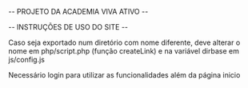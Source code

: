 -- PROJETO DA ACADEMIA VIVA ATIVO --

-- INSTRUÇÕES DE USO DO SITE --

Caso seja exportado num diretório com nome diferente, deve alterar o nome em php/script.php (função createLink) e na variável dirbase em js/config.js

Necessário login para utilizar as funcionalidades além da página inicio

